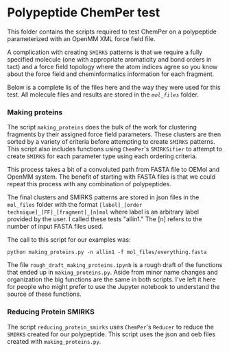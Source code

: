 # Polypeptide ChemPer test

This folder contains the scripts required to 
test ChemPer on a polypeptide parameterized 
with an OpenMM XML force field file.

A complication with creating `SMIRKS` patterns
is that we require a fully specified molecule 
(one with appropriate aromaticity and bond orders in tact)
and a force field topology where the atom indices agree so 
you know about the force field and cheminformatics information
for each fragment. 

Below is a complete lis of the files here and the way they were 
used for this test. All molecule files and results are stored in 
the *`mol_files`* folder. 

### Making proteins

The script `making_proteins` does the bulk of the work for
clustering fragments by their assigned force field parameters.
These clusters are then sorted by a variety of criteria
before attempting to create `SMIRKS` patterns.
This script also includes functions using `ChemPer`'s `SMIRKSifier`
to attempt to create `SMIRKS` for each parameter type
using each ordering criteria.

This process takes a bit of a convoluted path from 
FASTA file to OEMol and OpenMM system.
The benefit of starting with FASTA files is that we could 
repeat this process with any combination of polypeptides.

The final clusters and SMIRKS patterns are stored in json files 
in the `mol_files` folder with the format 
`[label]_[order technique]_[FF]_[fragment]_[n]mol`
where label is an arbitrary label provided by the user.
I called these tests "allin1." The [n] refers to the
number of input FASTA files used. 

The call to this script for our examples was:
```
python making_proteins.py -n allin1 -f mol_files/everything.fasta
```

The file `rough_draft_making_proteins.ipynb` is a rough draft of
the functions that ended up in `making_proteins.py`. Aside 
from minor name changes and organization the big functions are 
the same in both scripts. I've left it here for people who might 
prefer to use the Jupyter notebook to understand the source
of these functions.

### Reducing Protein SMIRKS

The script `reducing_protein_smirks` uses `ChemPer`'s `Reducer` 
to reduce the `SMIRKS` created for our polypeptide.
This script uses the json and oeb files created 
with `making_proteins.py`. 


